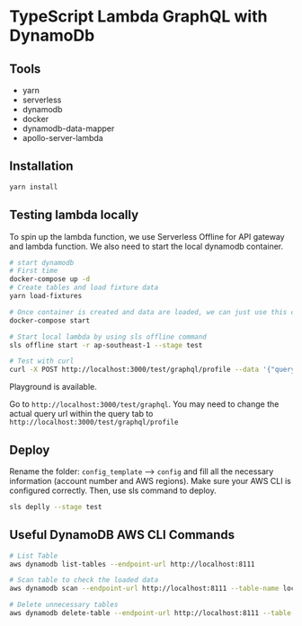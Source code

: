 # TypeScript Lambda GraphQL with DynamoDb

## Tools

- yarn
- serverless
- dynamodb
- docker
- dynamodb-data-mapper
- apollo-server-lambda

## Installation

```bash
yarn install
```

## Testing lambda locally

To spin up the lambda function, we use Serverless Offline for API gateway and lambda function. We also need to start the local dynamodb container.

```bash
# start dynamodb
# First time
docker-compose up -d
# Create tables and load fixture data
yarn load-fixtures

# Once container is created and data are loaded, we can just use this command.
docker-compose start

# Start local lambda by using sls offline command
sls offline start -r ap-southeast-1 --stage test

# Test with curl
curl -X POST http://localhost:3000/test/graphql/profile --data '{"query": "{books { id author title }}"}'
```

Playground is available.

Go to `http://localhost:3000/test/graphql`. You may need to change the actual query url within the query tab to `http://localhost:3000/test/graphql/profile`

## Deploy

Rename the folder: `config_template` --> `config` and fill all the necessary information (account number and AWS regions). Make sure your AWS CLI is configured correctly. Then, use sls command to deploy.

```bash
sls deplly --stage test
```

## Useful DynamoDB AWS CLI Commands

```bash
# List Table
aws dynamodb list-tables --endpoint-url http://localhost:8111

# Scan table to check the loaded data
aws dynamodb scan --endpoint-url http://localhost:8111 --table-name local_movies

# Delete unnecessary tables
aws dynamodb delete-table --endpoint-url http://localhost:8111 --table-name Music 
```


